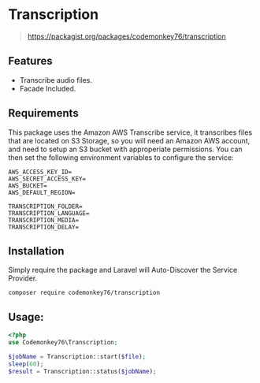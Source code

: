 # Transcription

> https://packagist.org/packages/codemonkey76/transcription

## Features
- Transcribe audio files.
- Facade Included.

## Requirements
This package uses the Amazon AWS Transcribe service, it transcribes files that are located on S3 Storage, so you will need an Amazon AWS account, and need to setup an S3 bucket with approperiate permissions. You can then set the following environment variables to configure the service:
```
AWS_ACCESS_KEY_ID=
AWS_SECRET_ACCESS_KEY=
AWS_BUCKET=
AWS_DEFAULT_REGION=

TRANSCRIPTION_FOLDER=
TRANSCRIPTION_LANGUAGE=
TRANSCRIPTION_MEDIA=
TRANSCRIPTION_DELAY=
```

## Installation
Simply require the package and Laravel will Auto-Discover the Service Provider.
```
composer require codemonkey76/transcription
```

## Usage:

```php
<?php
use Codemonkey76\Transcription;

$jobName = Transcription::start($file);
sleep(60);
$result = Transcription::status($jobName);

```